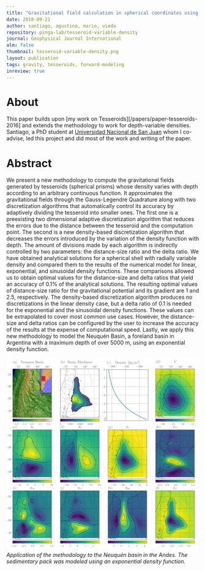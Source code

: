 ```yaml
---
title: "Gravitational field calculation in spherical coordinates using variable densities in depth"
date: 2018-09-21
author: santiago, agustina, mario, uieda
repository: pinga-lab/tesseroid-variable-density
journal: Geophysical Journal International
alm: false
thumbnail: tesseroid-variable-density.png
layout: publication
tags: gravity, tesseroids, forward-modeling
inreview: true
---
```


# About

This paper builds upon [my work on Tesseroids][/papers/paper-tesseroids-2016] and
extends the methodology to work for depth-variable densities. Santiago, a PhD student at
[Universidad Nacional de San Juan](http://www.unsj.edu.ar/) whom I co-advise, led this
project and did most of the work and writing of the paper.

# Abstract

We present a new methodology to compute the gravitational fields generated by tesseroids (spherical prisms) whose density varies with depth according to an arbitrary continuous function. It approximates the gravitational fields through the Gauss-Legendre Quadrature along with two discretization algorithms that automatically control its accuracy by adaptively dividing the tesseroid into smaller ones. The first one is a preexisting two dimensional adaptive discretization algorithm that reduces the errors due to the distance between the tesseroid and the computation point. The second is a new density-based discretization algorithm that decreases the errors introduced by the variation of the density function with depth. The amount of divisions made by each algorithm is indirectly controlled by two parameters: the distance-size ratio and the delta ratio. We have obtained analytical solutions for a spherical shell with radially variable density and compared them to the results of the numerical model for linear, exponential, and sinusoidal density functions. These comparisons allowed us to obtain optimal values for the distance-size and delta ratios that yield an accuracy of 0.1% of the analytical solutions. The resulting optimal values of distance-size ratio for the gravitational potential and its gradient are 1 and 2.5, respectively. The density-based discretization algorithm produces no discretizations in the linear density case, but a delta ratio of 0.1 is needed for the exponential and the sinusoidal density functions. These values can be extrapolated to cover most common use cases. However, the distance-size and delta ratios can be configured by the user to increase the accuracy of the results at the expense of computational speed. Lastly, we apply this new methodology to model the Neuquén Basin, a foreland basin in Argentina with a maximum depth of over 5000 m, using an exponential density function.

![Neuquén Basin application](/images/tesseroid-variable-density-results.jpg)
*Application of the methodology to the Neuquén basin in the Andes. The sedimentary
pack was modeled using an exponential density function.*
